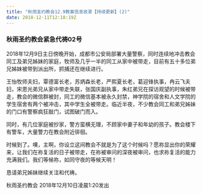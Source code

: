 ```yaml
---
title: "秋雨圣约教会12.9教案信息收录【持续更新】(2)"
date: 2018-12-11T12:18:19Z
---
```


### 秋雨圣约教会紧急代祷02号

2018年12月9日主日傍晚开始，成都市公安局部署大量警察，同时连续地冲击教会同工及弟兄姊妹的家庭，牧师及几乎一半的同工从家中被带走，目前有五十多位弟兄姊妹被带到派出所，抓捕还在继续进行。
    
王怡牧师夫妇，覃德富长老，苏炳森长老，严熙夏长老，葛迎锋执事，冉云飞夫妇，宋恩光弟兄从家中带走失联，张国庆副执事，朱红弟兄在探访观望的时候被带走，教会的微信群被封，同工的微信基本被永久封禁，神学院的宿舍和人文学院的学生宿舍有两个被冲击，其中学生全被带走。临近半夜，不少教会同工和弟兄姊妹的门口有警察疯狂敲门，试图破门而入。 

同时，有几位家庭被抄家，警方蛮横无理，不顾家中妻子和年幼的孩子。教会楼下有警车，大量警力在教会附近徘徊。
    
时候到了。噢，主啊，你设立这间教会不就是为了这个时候吗？愿祢显出你的荣耀来，让我们在祢复活的日子被带走，在祢被审问的深夜被审问，也求祢复活的能力充满我们。我们等候祢，如同守夜的等候天明！
    
恳请弟兄姊妹继续关注和代祷。
    
秋雨圣约教会
2018年12月10日凌晨1:20发出